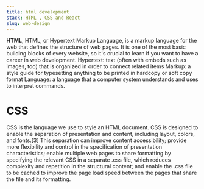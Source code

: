 ```yaml
---
title: html development
stack: HTML , CSS and React
slug: web-design
---
```

 
**HTML**,
  HTML, or Hypertext Markup Language, is a markup language for the web that defines the structure of web pages.
  It is one of the most basic building blocks of every website, so it's crucial to learn if you want to have a career in web development.
  Hypertext: text (often with embeds such as images, too) that is organized in order to connect related items
  Markup: a style guide for typesetting anything to be printed in hardcopy or soft copy format
  Language: a language that a computer system understands and uses to interpret commands.

# CSS
 CSS is the language we use to style an HTML document.
 CSS is designed to enable the separation of presentation and content, including layout, colors, and fonts.[3] This separation can improve content accessibility; provide more flexibility and control in the specification of presentation characteristics; enable multiple web pages to share formatting by specifying the relevant CSS in a separate .css file, which reduces complexity and repetition in the structural content; and enable the .css file to be cached to improve the page load speed between the pages that share the file and its formatting.